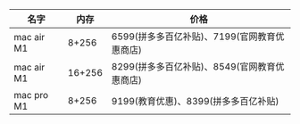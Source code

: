 | 名字       | 内存   | 价格                                         |
| ---------- | ------ | -------------------------------------------- |
| mac air M1 | 8+256  | 6599(拼多多百亿补贴)、7199(官网教育优惠商店) |
| mac air M1 | 16+256 | 8299(拼多多百亿补贴)、8549(官网教育优惠商店) |
| mac pro M1 | 8+256  | 9199(教育优惠)、8399(拼多多百亿补贴)         |

